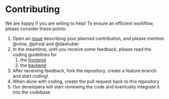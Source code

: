 # Contributing

We are happy if you are willing to help! To ensure an efficient workflow, please consider these points:

1. Open an [issue](https://github.com/qaware/wir-vs-virus/issues) describing your planned contribution, and
  please mention @vlow, @phxql and @dashuber
1. In the meantime, until you receive some feedback, please read the coding guidelines for
    1. the [frontend](frontend/README.md)
    1. the [backend](https://github.com/qaware/wir-vs-virus/blob/master/backend/README.md#conventions)
1. After receiving feedback, fork the repository, create a feature branch and start coding!
1. When done with coding, create the pull request back to this repository
1. Our developers will start reviewing the code and eventually integrate it into the codebase
